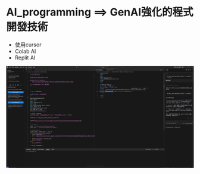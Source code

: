 # AI_programming ==> GenAI強化的程式開發技術
- 使用cursor
- Colab AI
- Replit AI

![cursor_1.png](cursor_1.png)
